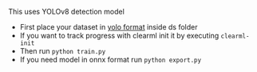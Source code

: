 This uses YOLOv8 detection model

* First place your dataset in [yolo format](https://docs.ultralytics.com/tasks/detect/#dataset-format) inside ds folder
* If you want to track progress with clearml init it by executing `clearml-init`
* Then run `python train.py`
* If you need model in onnx format run `python export.py`